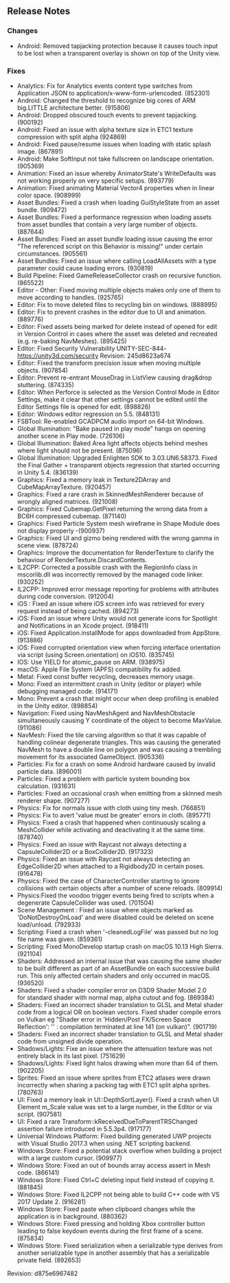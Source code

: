 ## Release Notes

### Changes

-   Android: Removed tapjacking protection because it causes touch input to be lost when a transparent overlay is shown on top of the Unity view.

### Fixes

-   Analytics: Fix for Analytics events content type switches from Application JSON to application/x-www-form-urlencoded. (852301)
-   Android: Changed the threshold to recognize big cores of ARM big.LITTLE architecture better. (915806)
-   Android: Dropped obscured touch events to prevent tapjacking. (900192)
-   Android: Fixed an issue with alpha texture size in ETC1 texture compression with split alpha (924869)
-   Android: Fixed pause/resume issues when loading with static splash image. (867891)
-   Android: Make SoftInput not take fullscreen on landscape orientation. (905369)
-   Animation: Fixed an issue whereby AnimatorState\'s WriteDefaults was not working properly on very specific setups. (893779)
-   Animation: Fixed animating Material Vector4 properties when in linear color space. (908999)
-   Asset Bundles: Fixed a crash when loading GuiStyleState from an asset bundle. (909472)
-   Asset Bundles: Fixed a performance regression when loading assets from asset bundles that contain a very large number of objects. (887644)
-   Asset Bundles: Fixed an asset bundle loading issue causing the error \"The referenced script on this Behavior is missing!\" under certain circumstances. (905561)
-   Asset Bundles: Fixed an issue where calling LoadAllAssets with a type parameter could cause loading errors. (930819)
-   Build Pipeline: Fixed GameReleaseCollector crash on recursive function. (865522)
-   Editor - Other: Fixed moving multiple objects makes only one of them to move according to handles. (925765)
-   Editor: Fix to move deleted files to recycling bin on windows. (888995)
-   Editor: Fix to prevent crashes in the editor due to UI and animation. (889776)
-   Editor: Fixed assets being marked for delete instead of opened for edit in Version Control in cases where the asset was deleted and recreated (e.g. re-baking NavMeshes). (895425)
-   Editor: Fixed Security Vulnerability UNITY-SEC-844-https://unity3d.com/security Revision: 245d8623a674
-   Editor: Fixed the transform precision issue when moving multiple objects. (907854)
-   Editor: Prevent re-entrant MouseDrag in ListView causing drag&drop stuttering. (874335)
-   Editor: When Perforce is selected as the Version Control Mode in Editor Settings, make it clear that other settings cannot be edited until the Editor Settings file is opened for edit. (898826)
-   Editor: Windows editor regression on 5.5. (848131)
-   FSBTool: Re-enabled GCADPCM audio import on 64-bit Windows.
-   Global Illumination: \"Bake paused in play mode\" hangs on opening another scene in Play mode. (726106)
-   Global Illumination: Baked Area light affects objects behind meshes where light should not be present. (875096)
-   Global Illumination: Upgraded Enlighten SDK to 3.03.UN6.58373. Fixed the Final Gather + transparent objects regression that started occurring in Unity 5.4. (836139)
-   Graphics: Fixed a memory leak in Texture2DArray and CubeMapArrayTexture. (920457)
-   Graphics: Fixed a rare crash in SkinnedMeshRenderer because of wrongly aligned matrices. (921008)
-   Graphics: Fixed Cubemap.GetPixel returning the wrong data from a BC6H compressed cubemap. (871140)
-   Graphics: Fixed Particle System mesh wireframe in Shape Module does not display properly -(900937)
-   Graphics: Fixed UI and gizmo being rendered with the wrong gamma in scene view. (878724)
-   Graphics: Improve the documentation for RenderTexture to clarify the behaviour of RenderTexture.DiscardContents.
-   IL2CPP: Corrected a possible crash with the RegionInfo class in mscorlib.dll was incorrectly removed by the managed code linker. (930252)
-   IL2CPP: Improved error message reporting for problems with attributes during code conversion. (912004)
-   iOS : Fixed an issue where iOS screen info was retrieved for every request instead of being cached. (894273)
-   iOS: Fixed an issue where Unity would not generate icons for Spotlight and Notifications in an Xcode project. (918411)
-   iOS: Fixed Application.installMode for apps downloaded from AppStore. (913886)
-   iOS: Fixed corrupted orientation view when forcing interface orientation via script (using Screen.orientation) on iOS10. (835745)
-   IOS: Use YIELD for atomic_pause on ARM. (938975)
-   macOS: Apple File System (APFS) compatibility fix added.
-   Metal: Fixed const buffer recycling, decreases memory usage.
-   Mono: Fixed an intermittent crash in Unity (editor or player) while debugging managed code. (914171)
-   Mono: Prevent a crash that might occur when deep profiling is enabled in the Unity editor. (898854)
-   Navigation: Fixed using NavMeshAgent and NavMeshObstacle simultaneously causing Y coordinate of the object to become MaxValue. (911086)
-   NavMesh: Fixed the tile carving algorithm so that it was capable of handling colinear degenerate triangles. This was causing the generated NavMesh to have a double line on polygon and was causing a trembling movement for its associated GameObject. (905336)
-   Particles: Fix for a crash on some Android hardware caused by invalid particle data. (896001)
-   Particles: Fixed a problem with particle system bounding box calculation. (931631)
-   Particles: Fixed an occasional crash when emitting from a skinned mesh renderer shape. (907277)
-   Physics: Fix for normals issue with cloth using tiny mesh. (766851)
-   Physics: Fix to avert \'value must be greater\' errors in cloth. (895771)
-   Physics: Fixed a crash that happened when continuously scaling a MeshCollider while activating and deactivating it at the same time. (878740)
-   Physics: Fixed an issue with Raycast not always detecting a CapsuleCollider2D or a BoxCollider2D. (917323)
-   Physics: Fixed an issue with Raycast not always detecting an EdgeCollider2D when attached to a Rigidbody2D in certain poses. (916478)
-   Physics: Fixed the case of CharacterController starting to ignore collisions with certain objects after a number of scene reloads. (809914)
-   Physics:Fixed the voodoo trigger events being fired to scripts when a degenerate CapsuleCollider was used. (701504)
-   Scene Management : Fixed an issue where objects marked as \'DoNotDestroyOnLoad\' and were disabled could be deleted on scene load/unload. (792933)
-   Scripting: Fixed a crash when \'-cleanedLogFile\' was passed but no log file name was given. (859361)
-   Scripting: Fixed MonoDevelop startup crash on macOS 10.13 High Sierra. (921104)
-   Shaders: Addressed an internal issue that was causing the same shader to be built different as part of an AssetBundle on each successive build run. This only affected certain shaders and only occurred in macOS. (936520)
-   Shaders: Fixed a shader compiler error on D3D9 Shader Model 2.0 for standard shader with normal map, alpha cutout and fog. (869384)
-   Shaders: Fixed an incorrect shader translation to GLSL and Metal shader code from a logical OR on boolean vectors. Fixed shader compile errors on Vulkan eg \"Shader error in \'Hidden/Post FX/Screen Space Reflection\': \'\' : compilation terminated at line 141 (on vulkan)\". (901719)
-   Shaders: Fixed an incorrect shader translation to GLSL and Metal shader code from unsigned divide operation.
-   Shadows/Lights: Fixe an issue where the attenuation texture was not entirely black in its last pixel. (751629)
-   Shadows/Lights: Fixed light halos drawing when more than 64 of them. (902205)
-   Sprites: Fixed an issue where sprites from ETC2 atlases were drawn incorrectly when sharing a packing tag with ETC1 split alpha sprites. (780763)
-   UI: Fixed a memory leak in UI::DepthSortLayer(). Fixed a crash when UI Element m_Scale value was set to a large number, in the Editor or via script. (907581)
-   UI: Fixed a rare Transform::kReceivedDueToParentTRSChanged assertion failure introduced in 5.5.3p4. (917177)
-   Universal Windows Platform: Fixed building generated UWP projects with Visual Studio 2017.3 when using .NET scripting backend.
-   Windows Store: Fixed a potential stack overflow when building a project with a large custom cursor. (909977)
-   Windows Store: Fixed an out of bounds array access assert in Mesh code. (866141)
-   Windows Store: Fixed Ctrl+C deleting input field instead of copying it. (881845)
-   Windows Store: Fixed IL2CPP not being able to build C++ code with VS 2017 Update 2. (916281)
-   Windows Store: Fixed paste when clipboard changes while the application is in background. (880362)
-   Windows Store: Fixed pressing and holding Xbox controller button leading to false keydown events during the first frame of a scene. (875834)
-   Windows Store: Fixed serialization when a serializable type derives from another serializable type in another assembly that has a serializable private field. (892653)

Revision: d875e6967482
